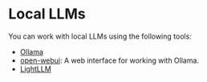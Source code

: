 # Local LLMs

You can work with local LLMs using the following tools:

- [Ollama](https://ollama.com/)
- [open-webui](https://github.com/open-webui/open-webui): A web interface for working with Ollama.
- [LightLLM](https://github.com/ModelTC/lightllm)
